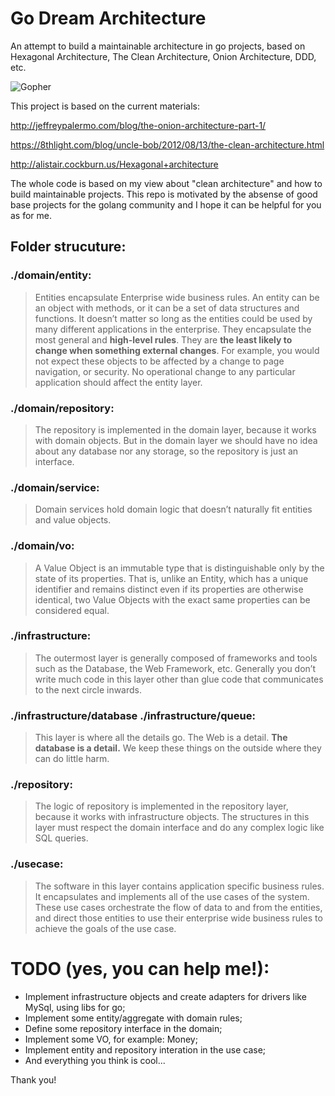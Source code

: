 # Go Dream Architecture
An attempt to build a maintainable architecture in go projects, based on Hexagonal Architecture, The Clean Architecture, Onion Architecture, DDD, etc.

![Gopher](https://media.giphy.com/media/oPu2IgQHwb3Qk/giphy.gif)

This project is based on the current materials:

http://jeffreypalermo.com/blog/the-onion-architecture-part-1/

https://8thlight.com/blog/uncle-bob/2012/08/13/the-clean-architecture.html

http://alistair.cockburn.us/Hexagonal+architecture

The whole code is based on my view about "clean architecture" and how to build maintainable projects. This repo is motivated by the absense of good base projects for the golang community and I hope it can be helpful for you as for me.

## Folder strucuture:

### ./domain/entity:
> Entities encapsulate Enterprise wide business rules. An entity can be an object with methods, or it can be a set of data structures and functions. It doesn’t matter so long as the entities could be used by many different applications in the enterprise. They encapsulate the most general and **high-level rules**. They are **the least likely to change when something external changes**. For example, you would not expect these objects to be affected by a change to page navigation, or security. No operational change to any particular application should affect the entity layer.

### ./domain/repository:
>The repository is implemented in the domain layer, because it works with domain objects. But in the domain layer we should have no idea about any database nor any storage, so the repository is just an interface.

### ./domain/service:
>Domain services hold domain logic that doesn’t naturally fit entities and value objects.

### ./domain/vo:
>A Value Object is an immutable type that is distinguishable only by the state of its properties. That is, unlike an Entity, which has a unique identifier and remains distinct even if its properties are otherwise identical, two Value Objects with the exact same properties can be considered equal. 

### ./infrastructure:
>The outermost layer is generally composed of frameworks and tools such as the Database, the Web Framework, etc. Generally you don’t write much code in this layer other than glue code that communicates to the next circle inwards.

### ./infrastructure/database ./infrastructure/queue:
>This layer is where all the details go. The Web is a detail. **The database is a detail.** We keep these things on the outside where they can do little harm.

### ./repository:
>The logic of repository is implemented in the repository layer, because it works with infrastructure objects. The structures in this layer must respect the domain interface and do any complex logic like SQL queries.

### ./usecase:
>The software in this layer contains application specific business rules. It encapsulates and implements all of the use cases of the system. These use cases orchestrate the flow of data to and from the entities, and direct those entities to use their enterprise wide business rules to achieve the goals of the use case.

# TODO (yes, you can help me!):
* Implement infrastructure objects and create adapters for drivers like MySql, using libs for go;
* Implement some entity/aggregate with domain rules;
* Define some repository interface in the domain;
* Implement some VO, for example: Money;
* Implement entity and repository interation in the use case;
* And everything you think is cool...

Thank you!